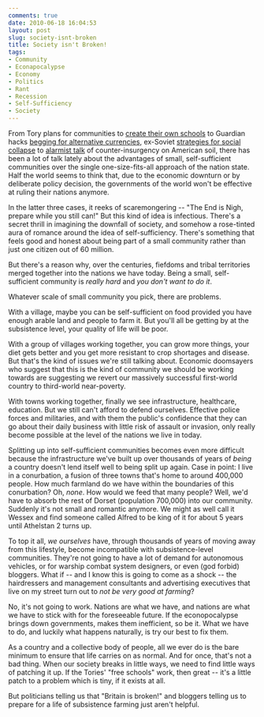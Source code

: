 ```yaml
---
comments: true
date: 2010-06-18 16:04:53
layout: post
slug: society-isnt-broken
title: Society isn't Broken!
tags:
- Community
- Econapocalypse
- Economy
- Politics
- Rant
- Recession
- Self-Sufficiency
- Society
---
```


From Tory plans for communities to [create their own schools](http://news.bbc.co.uk/1/hi/education/10345302.stm) to Guardian hacks [begging for alternative currencies](http://www.guardian.co.uk/commentisfree/2009/jan/20/george-monbiot-recession-currencies), ex-Soviet [strategies for social collapse](http://cluborlov.blogspot.com/2009/02/social-collapse-best-practices.html) to [alarmist talk](http://www.boingboing.net/2010/06/15/john-robb-interview.html) of counter-insurgency on American soil, there has been a lot of talk lately about the advantages of small, self-sufficient communities over the single one-size-fits-all approach of the nation state.  Half the world seems to think that, due to the economic downturn or by deliberate policy decision, the governments of the world won't be effective at ruling their nations anymore.

In the latter three cases, it reeks of scaremongering -- "The End is Nigh, prepare while you still can!"  But this kind of idea is infectious.  There's a secret thrill in imagining the downfall of society, and somehow a rose-tinted aura of romance around the idea of self-sufficiency.  There's something that feels good and honest about being part of a small community rather than just one citizen out of 60 million.

But there's a reason why, over the centuries, fiefdoms and tribal territories merged together into the nations we have today.  Being a small, self-sufficient community is _really hard_ and _you don't want to do it_.

Whatever scale of small community you pick, there are problems.

With a village, maybe you can be self-sufficient on food provided you have enough arable land and people to farm it.  But you'll all be getting by at the subsistence level, your quality of life will be poor.

With a group of villages working together, you can grow more things, your diet gets better and you get more resistant to crop shortages and disease.  But that's the kind of issues we're still talking about.  Economic doomsayers who suggest that this is the kind of community we should be working towards are suggesting we revert our massively successful first-world country to third-world near-poverty.

With towns working together, finally we see infrastructure, healthcare, education.  But we still can't afford to defend ourselves.  Effective police forces and militaries, and with them the public's confidence that they can go about their daily business with little risk of assault or invasion, only really become possible at the level of the nations we live in today.

Splitting up into self-sufficient communities becomes even more difficult because the infrastructure we've built up over thousands of years of _being_ a country doesn't lend itself well to being split up again.  Case in point: I live in a conurbation, a fusion of three towns that's home to around 400,000 people.  How much farmland do we have within the boundaries of this conurbation?  Oh, _none_.  How would we feed that many people?  Well, we'd have to absorb the rest of Dorset (population 700,000) into our community.  Suddenly it's not small and romantic anymore.  We might as well call it Wessex and find someone called Alfred to be king of it for about 5 years until Athelstan 2 turns up.

To top it all, _we ourselves_ have, through thousands of years of moving away from this lifestyle, become incompatible with subsistence-level communities.  They're not going to have a lot of demand for autonomous vehicles, or for warship combat system designers, or even (god forbid) bloggers.  What if -- and I know this is going to come as a shock -- the hairdressers and management consultants and advertising executives that live on my street turn out to _not be very good at farming_?

No, it's not going to work.  Nations are what we have, and nations are what we have to stick with for the foreseeable future.  If the econopocalypse brings down governments, makes them inefficient, so be it.  What we have to do, and luckily what happens naturally, is try our best to fix them.

As a country and a collective body of people, all we ever do is the bare minimum to ensure that life carries on as normal.  And for once, that's not a bad thing.  When our society breaks in little ways, we need to find little ways of patching it up.  If the Tories' "free schools" work, then great -- it's a little patch to a problem which is tiny, if it exists at all.

But politicians telling us that "Britain is broken!" and bloggers telling us to prepare for a life of subsistence farming just aren't helpful.

